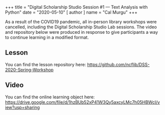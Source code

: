 +++
title = "Digital Scholarship Studio Session #1 — Text Analysis with Python"
date = "2020-05-10"
[ author ]
  name = "Cal Murgu"
+++

As a result of the COVID19 pandemic, all in-person library workshops were cancelled, including the Digital Scholarship Studio Lab sessions. The video and repository below were produced in response to give participants a way to continue learning in a modified format. 

## Lesson ##

You can find the lesson repository here: https://github.com/ncflib/DSS-2020-Spring-Workshop

## Video ##

You can find the online learning object here: https://drive.google.com/file/d/1hzBUb52xP41W3Qy5axcyLMc7h05HBWcI/view?usp=sharing
